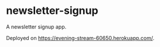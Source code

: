 # newsletter-signup
A newsletter signup app.

Deployed on https://evening-stream-60650.herokuapp.com/.
